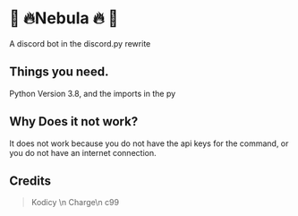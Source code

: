 # 📣 🔥Nebula 🔥 📣
A discord bot in the discord.py rewrite

## Things you need.

Python Version 3.8, and the imports in the py

## Why Does it not work?
It does not work because you do not have the api keys for the command, or you do not have an internet connection.

## Credits
> Kodicy \n
> Charge\n
> c99

